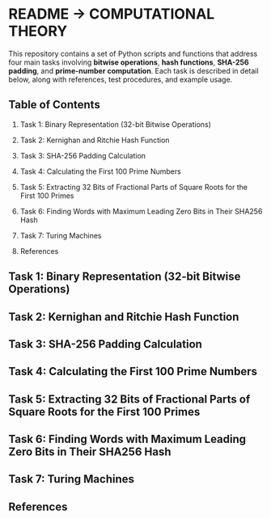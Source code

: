 # **README -> COMPUTATIONAL THEORY**

This repository contains a set of Python scripts and functions that address four main tasks involving **bitwise operations**, **hash functions**, **SHA-256 padding**, and **prime-number computation**. Each task is described in detail below, along with references, test procedures, and example usage.

## **Table of Contents**
1. Task 1: Binary Representation (32-bit Bitwise Operations)

2. Task 2: Kernighan and Ritchie Hash Function

3. Task 3: SHA-256 Padding Calculation

4. Task 4: Calculating the First 100 Prime Numbers

5. Task 5: Extracting 32 Bits of Fractional Parts of Square Roots for the First 100 Primes

6. Task 6: Finding Words with Maximum Leading Zero Bits in Their SHA256 Hash 

7. Task 7: Turing Machines

8. References

## Task 1: Binary Representation (32-bit Bitwise Operations)

## Task 2: Kernighan and Ritchie Hash Function

## Task 3: SHA-256 Padding Calculation

## Task 4: Calculating the First 100 Prime Numbers

## Task 5: Extracting 32 Bits of Fractional Parts of Square Roots for the First 100 Primes

## Task 6: Finding Words with Maximum Leading Zero Bits in Their SHA256 Hash 

## Task 7: Turing Machines

## References